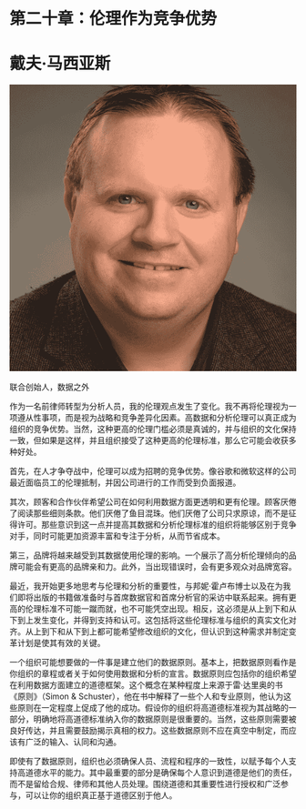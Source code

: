 # 第二十章：伦理作为竞争优势

# 戴夫·马西亚斯

![](img/Dave_Mathias.png)

联合创始人，数据之外

作为一名前律师转型为分析人员，我的伦理观点发生了变化。我不再将伦理视为一项遵从性事项，而是视为战略和竞争差异化因素。高数据和分析伦理可以真正成为组织的竞争优势。当然，这种更高的伦理门槛必须是真诚的，并与组织的文化保持一致，但如果是这样，并且组织接受了这种更高的伦理标准，那么它可能会收获多种好处。

首先，在人才争夺战中，伦理可以成为招聘的竞争优势。像谷歌和微软这样的公司最近面临员工的伦理抵制，并因公司进行的工作而受到负面报道。

其次，顾客和合作伙伴希望公司在如何利用数据方面更透明和更有伦理。顾客厌倦了阅读那些细则条款。他们厌倦了鱼目混珠。他们厌倦了公司只求原谅，而不是征得许可。那些意识到这一点并提高其数据和分析伦理标准的组织将能够区别于竞争对手，同时可能更加资源丰富和专注于分析，从而节省成本。

第三，品牌将越来越受到其数据使用伦理的影响。一个展示了高分析伦理倾向的品牌可能会有更高的品牌亲和力。此外，当出现错误时，会有更多观众对品牌宽容。

最近，我开始更多地思考与伦理和分析的重要性，与邦妮·霍卢布博士以及在为我们即将出版的书籍做准备时与首席数据官和首席分析官的采访中联系起来。拥有更高的伦理标准不可能一蹴而就，也不可能凭空出现。相反，这必须是从上到下和从下到上发生变化，并得到支持和认可。这包括将这些伦理标准与组织的真实文化对齐。从上到下和从下到上都可能希望修改组织的文化，但认识到这种需求并制定变革计划是使其有效的关键。

一个组织可能想要做的一件事是建立他们的数据原则。基本上，把数据原则看作是你组织的章程或者关于如何使用数据和分析的宣言。数据原则应包括你的组织希望在利用数据方面建立的道德框架。这个概念在某种程度上来源于雷·达里奥的书《原则》（Simon & Schuster），他在书中解释了一些个人和专业原则，他认为这些原则在一定程度上促成了他的成功。假设你的组织将高道德标准视为其战略的一部分，明确地将高道德标准纳入你的数据原则是很重要的。当然，这些原则需要被良好传达，并且需要鼓励揭示真相的权力。这些数据原则不应在真空中制定，而应该有广泛的输入、认同和沟通。

即使有了数据原则，组织也必须确保人员、流程和程序的一致性，以赋予每个人支持高道德水平的能力。其中最重要的部分是确保每个人意识到道德是他们的责任，而不是留给合规、律师和其他人员处理。围绕道德和其重要性进行授权和广泛参与，可以让你的组织真正基于道德区别于他人。
